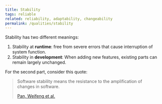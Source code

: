 ```yaml
---
title: Stability
tags: reliable
related: reliability, adaptability, changeability
permalink: /qualities/stability
---
```


Stability has two different meanings:

1. Stability at **runtime**: free from severe errors that cause interruption of system function.
2. Stability in **development**: When adding new features, existing parts can remain largely unchanged.

For the second part, consider this quote:

>Software stability means the resistance to the amplification of changes in software.
>
>[Pan, Weifeng et al.](https://www.hindawi.com/journals/complexity/2019/9414162/)

